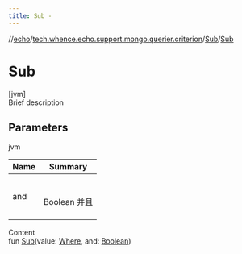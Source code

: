 ```yaml
---
title: Sub -
---
```

//[echo](../../index.md)/[tech.whence.echo.support.mongo.querier.criterion](../index.md)/[Sub](index.md)/[Sub](-sub.md)



# Sub  
[jvm]  
Brief description  


## Parameters  
  
jvm  
  
|  Name|  Summary| 
|---|---|
| and| <br><br>Boolean 并且<br><br>
  
  
Content  
fun [Sub](-sub.md)(value: [Where](../../tech.whence.echo.support.mongo.querier.component/-where/index.md), and: [Boolean](https://kotlinlang.org/api/latest/jvm/stdlib/kotlin/-boolean/index.html))  




